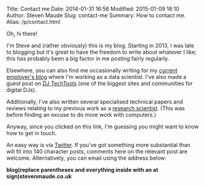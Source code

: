 Title: Contact me
Date: 2014-01-31 16:56
Modified: 2015-01-09 18:10
Author: Steven Maude
Slug: contact-me
Summary: How to contact me.
Alias: /p/contact.html

Oh, hi there!

I'm Steve and (rather obviously) this is my blog. Starting
in 2013, I was late to blogging but it's great to have the freedom to
write about whatever I like; this has probably been a big factor in me
posting fairly regularly.

Elsewhere, you can also find me occasionally
writing for my [current employer's
blog](https://blog.scraperwiki.com/author/stevenmaude/) where I'm
working as a data scientist. I've also made a guest post on [DJ
TechTools](http://www.djtechtools.com/2014/01/31/how-traktor-can-help-you-learn-to-beatmatch/)
(one of the biggest sites and communities for digital DJs).

Additionally, I've also written several specialised technical papers and
reviews relating to my previous work as a [research
scientist](http://dx.doi.org/10.2217/nnm.13.65). (This was before
finding an excuse to do more work with computers.)

Anyway, since you
clicked on this link, I'm guessing you might want to know how to get in
touch.

An easy way is via [Twitter](https://twitter.com/StevenMaude). If
you've got something more substantial than will fit into 140 character
posts, comments here on the relevant post are welcome. Alternatively,
you can email using the address below:

**blog(replace parentheses and everything inside with an at sign)stevenmaude.co.uk**
